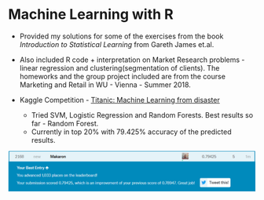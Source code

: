 # Machine Learning with R

* Provided my solutions for some of the exercises from the book *Introduction to Statistical Learning* from Gareth James et.al.

* Also included R code + interpretation on Market Research problems - linear regression and clustering(segmentation of clients). The homeworks and the group project included are from the course Marketing and Retail in WU - Vienna - Summer 2018.

* Kaggle Competition - [Titanic: Machine Learning from disaster](https://www.kaggle.com/c/titanic)
  * Tried SVM, Logistic Regression and Random Forests. Best results so far - Random Forest.
  * Currently in top 20% with 79.425% accuracy of the predicted results.
 
![kaggle](/kaggle_titanic2.PNG)
